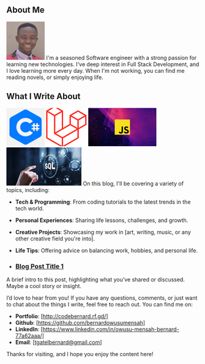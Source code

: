 
 ## About Me
 <img src="photo.jpg" height="100"> 
I'm a seasoned Software engineer with a strong passion for learning new technologies. I've  deep interest in Full Stack Development, and I love learning more every day. When I'm not working, you can find me reading novels, or simply enjoying
life.

<!-- ![Logo](photo.jpg) -->
<!-- <img src="photo.jpg" height="100"> -->

## What I Write About
<img src="csharp.png" height="100"> <img src="laravel.png" height="100"> <img src="js.png" height="100"> <img src="sql.jpg" height="100"> 
On this blog, I'll be covering a variety of topics, including:

- **Tech & Programming**: From coding tutorials to the latest trends in the tech world.
- **Personal Experiences**: Sharing life lessons, challenges, and growth.
- **Creative Projects**: Showcasing my work in [art, writing, music, or any other creative field you're into].
- **Life Tips**: Offering advice on balancing work, hobbies, and personal life.

- ### [Blog Post Title 1](#)
A brief intro to this post, highlighting what you’ve shared or discussed. Maybe a cool story or insight.

I’d love to hear from you! If you have any questions, comments, or just want to chat about the things I write, feel free to reach out. You can find me on:

-  **Portfolio**: [http://codebernard.rf.gd/]
- **Github**: [https://github.com/bernardowusumensah]
- **LinkedIn**: [https://www.linkedin.com/in/owusu-mensah-bernard-77a62aaa/]
- **Email**: [tgatelbernard@gmail.com]


Thanks for visiting, and I hope you enjoy the content here!
